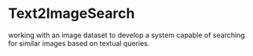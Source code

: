 # Text2ImageSearch
working with an image dataset to develop a system capable of searching for similar images based on textual queries.
